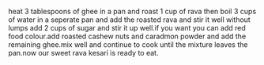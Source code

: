 heat 3 tablespoons of ghee in a pan and roast 1 cup of rava then boil 3 cups of water in a seperate pan and add the roasted rava and stir it well without lumps add 2 cups of sugar and stir it up well.if you want you can add red food colour.add roasted cashew nuts and caradmon powder and add the remaining ghee.mix well and continue to cook until the mixture leaves the pan.now our sweet rava kesari is ready to eat.